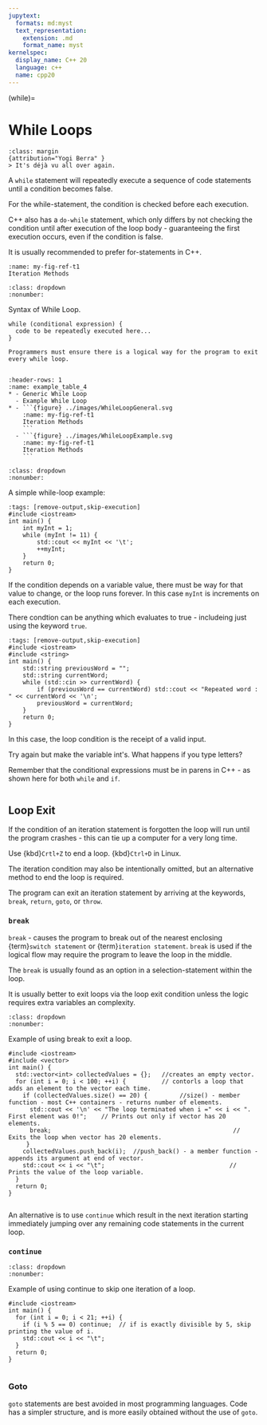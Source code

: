 ```yaml
---
jupytext:
  formats: md:myst
  text_representation:
    extension: .md
    format_name: myst
kernelspec:
  display_name: C++ 20
  language: c++
  name: cpp20
---
```

(while)=
# While Loops
```{note}
:class: margin
{attribution="Yogi Berra" }
> It's déjà vu all over again.
```
A `while` statement will repeatedly execute a sequence of code statements until a condition becomes false.

For the while-statement, the condition is checked before each execution. 

C++ also has a `do-while` statement, which only differs by not checking the condition until after execution of the loop body - guaranteeing the first execution occurs, even if the condition is false.

It is usually recommended to prefer for-statements in C++.

```{figure} ../images/programmingloops.svg
:name: my-fig-ref-t1
Iteration Methods
```
`````{syntax-start} While Statements
:class: dropdown
:nonumber:
`````
Syntax of While Loop.
````{code-block} c++
while (conditional expression) {
  code to be repeatedly executed here...
}
````
```{Warning}
Programmers must ensure there is a logical way for the program to exit every while loop.
```
`````{syntax-end}
`````





```{list-table}
:header-rows: 1
:name: example_table_4
* - Generic While Loop
  - Example While Loop
* - ```{figure} ../images/WhileLoopGeneral.svg
    :name: my-fig-ref-t1
    Iteration Methods
    ```
  - ```{figure} ../images/WhileLoopExample.svg
    :name: my-fig-ref-t1
    Iteration Methods
    ```
```
`````{code_example-start} While Statements
:class: dropdown
:nonumber:
`````
A simple while-loop example:

````{code-cell} c++
:tags: [remove-output,skip-execution]
#include <iostream>
int main() {
    int myInt = 1;
    while (myInt != 11) {
        std::cout << myInt << '\t';
        ++myInt;
    }
    return 0;
}
````
If the condition depends on a variable value, there must be way for that value to change, or the loop runs forever. In this case `myInt` is increments on each execution.

There condtion can be anything which evaluates to true - includeing just using the keyword `true`.

````{code-cell} c++
:tags: [remove-output,skip-execution]
#include <iostream>
#include <string>
int main() {
    std::string previousWord = "";
    std::string currentWord;
    while (std::cin >> currentWord) {
        if (previousWord == currentWord) std::cout << "Repeated word : " << currentWord << '\n';
        previousWord = currentWord;
    }
    return 0;
}
````
In this case, the loop condition is the receipt of a valid input. 

Try again but make the variable int's. What happens if you type letters?

Remember that the conditional expressions must be in parens in C++ - as shown here for both `while` and `if`.

`````{code_example-end} 
`````

## Loop Exit

If the condition of an iteration statement is forgotten the loop will run until the program crashes - this can tie up a computer for a very long time.

Use {kbd}`Crtl+Z` to end a loop. {kbd}`Ctrl+D` in Linux.

The iteration condition may also be intentionally omitted, but an alternative method to end the loop is required.

The program can exit an iteration statement by arriving at the keywords, `break`, `return`, `goto`, or `throw`.

### `break`

`break` - causes the program to break out of the nearest enclosing {term}`switch statement` or {term}`iteration statement`. `break` is used if the logical flow may require the program to leave the loop in the middle.

The `break` is usually found as an option in a selection-statement within the loop.

It is usually better to exit loops via the loop exit condition unless the logic requires extra variables an complexity. 

`````{code_example-start} Break
:class: dropdown
:nonumber:
`````
Example of using break to exit a loop.
```{code-cell} c++
#include <iostream>
#include <vector>
int main() {
  std::vector<int> collectedValues = {};   //creates an empty vector.
  for (int i = 0; i < 100; ++i) {          // contorls a loop that adds an element to the vector each time.
    if (collectedValues.size() == 20) {         //size() - member function - most C++ containers - returns number of elements.
      std::cout << '\n' << "The loop terminated when i =" << i << ". First element was 0!";    // Prints out only if vector has 20 elements.
      break;                                                   // Exits the loop when vector has 20 elements. 
     }  
    collectedValues.push_back(i);  //push_back() - a member function - appends its argument at end of vector.
    std::cout << i << "\t";                                   // Prints the value of the loop variable.
  }
  return 0;
}
```
`````{code_example-end} 
`````
An alternative is to use `continue` which result in the next iteration starting immediately jumping over any remaining code statements in the current loop.

### `continue`
`````{code_example-start} Continue
:class: dropdown
:nonumber:
`````
Example of using continue to skip one iteration of a loop.
```{code-cell} c++
#include <iostream>
int main() {
  for (int i = 0; i < 21; ++i) {
    if (i % 5 == 0) continue;  // if is exactly divisible by 5, skip printing the value of i.
    std::cout << i << "\t";
  }
  return 0;
}
```
`````{code_example-end} 
`````
### Goto
`goto` statements are best avoided in most programming languages. Code has a simpler structure, and is more easily obtained without the use of `goto`.
